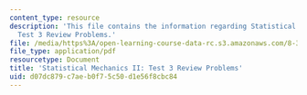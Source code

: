 ```yaml
---
content_type: resource
description: 'This file contains the information regarding Statistical Mechanics II:
  Test 3 Review Problems.'
file: /media/https%3A/open-learning-course-data-rc.s3.amazonaws.com/8-334-statistical-mechanics-ii-statistical-physics-of-fields-spring-2014/d07dc879c7aeb0f75c50d1e56f8cbc84_MIT8_334S14_TestReview3.pdf
file_type: application/pdf
resourcetype: Document
title: 'Statistical Mechanics II: Test 3 Review Problems'
uid: d07dc879-c7ae-b0f7-5c50-d1e56f8cbc84
---
```

